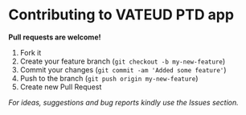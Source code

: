 # Contributing to VATEUD PTD app

__Pull requests are welcome!__

1. Fork it
2. Create your feature branch (`git checkout -b my-new-feature`)
3. Commit your changes (`git commit -am 'Added some feature'`)
4. Push to the branch (`git push origin my-new-feature`)
5. Create new Pull Request

_For ideas, suggestions and bug reports kindly use the Issues section._
